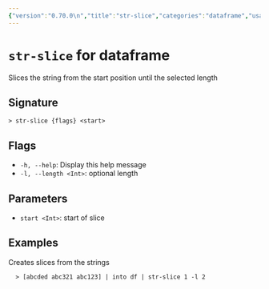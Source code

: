```yaml
---
{"version":"0.70.0\n","title":"str-slice","categories":"dataframe","usage":"Slices the string from the start position until the selected length\n"}
---
```

<!-- THIS FILE IS GENERATED BY update_book_commands.cjs USING NUSHELL'S HELP COMMANDS.
REFRAIN FROM EDITING IT MANUALLY.-->
# <code>str-slice</code> for dataframe

<div class='command-title'>Slices the string from the start position until the selected length</div>

## Signature

```> str-slice {flags} <start>```

## Flags

 * ```-h, --help```: Display this help message
 * ```-l, --length <Int>```: optional length
## Parameters

 * ```start <Int>```: start of slice
## Examples

  Creates slices from the strings
```shell
  > [abcded abc321 abc123] | into df | str-slice 1 -l 2
```



